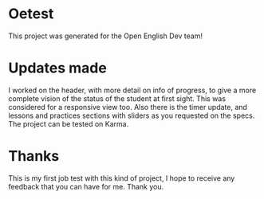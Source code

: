 # Oetest

This project was generated for the Open English Dev team!

# Updates made
I worked on the header, with more detail on info of progress, to give a more complete vision of the status of the student at first sight. This was considered for a responsive view too.
Also there is the timer update, and lessons and practices sections with sliders as you requested on the specs.
The project can be tested on Karma.

# Thanks
This is my first job test with this kind of project, I hope to receive any feedback that you can have for me.
Thank you.
